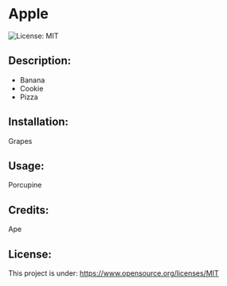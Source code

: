 # Apple

![License: MIT](https://img.shields.io/badge/License-MIT-brightgreen)

## Description:
- Banana 
- Cookie 
- Pizza

## Installation: 
Grapes

## Usage: 
Porcupine

## Credits: 
Ape

## License: 
This project is under: https://www.opensource.org/licenses/MIT

